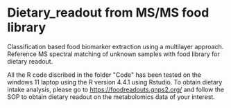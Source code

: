 # Dietary_readout from MS/MS food library
Classification based food biomarker extraction using a multilayer approach. Reference MS spectral matching of unknown samples with food library for dietary readout.

All the R code discribed in the folder "Code" has been tested on the windows 11 laptop using the R version 4.4.1 using Rstudio. To obtain dietary intake analysis, please go to https://foodreadouts.gnps2.org/ and follow the SOP to obtain dietary readout on the metabolomics data of your interest. 
